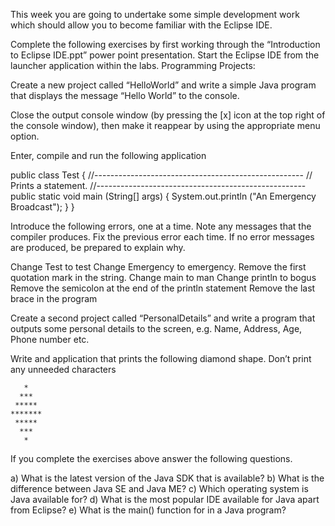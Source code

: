 This week you are going to undertake some simple development work which should allow you to become familiar with the Eclipse IDE.

Complete the following exercises by first working through the “Introduction to Eclipse IDE.ppt” power point presentation.  Start the Eclipse IDE from the launcher application within the labs.
Programming Projects:

Create a new project called “HelloWorld” and write a simple Java program that displays the message “Hello World” to the console.

Close the output console window (by pressing the [x] icon at the top right of the console window), then make it reappear by using the appropriate menu option.

Enter, compile and run the following application

public class Test
{
   //----------------------------------------------------
   //  Prints a statement.
   //----------------------------------------------------
   public static void main (String[] args)
   {
      System.out.println ("An Emergency Broadcast");
   }
}

Introduce the following errors, one at a time. Note any messages that the compiler produces. Fix the previous error each time. If no error messages are produced, be prepared to explain why.

Change Test to test
Change Emergency to emergency.
Remove the first quotation mark in the string.
Change main to man
Change println to bogus
Remove the semicolon at the end of the println statement
Remove the last brace in the program

Create a second project called “PersonalDetails” and write a program that outputs some personal details to the screen, e.g. Name, Address, Age, Phone number etc.

Write and application that prints the following diamond shape. Don’t print any unneeded characters

       *
      ***
     *****
    *******
     *****
      ***
       *


If you complete the exercises above answer the following questions.
 
a) What is the latest version of the Java SDK that is available?
b) What is the difference between Java SE and Java ME?
c) Which operating system is Java available for?
d) What is the most popular IDE available for Java apart from Eclipse?
e) What is the main() function for in a Java program?


